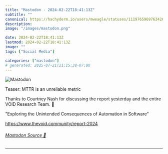 ```yaml
---
title: "Mastodon - 2024-02-22T18:41:13Z"
subtitle: ""
canonical: https://hachyderm.io/users/mweagle/statuses/111976596976342646
description:
image: "/images/mastodon.png"

date: 2024-02-22T18:41:13Z
lastmod: 2024-02-22T18:41:13Z
image: ""
tags: ["Social Media"]

categories: ["mastodon"]
# generated: 2025-07-21T21:15:38-07:00
---
```

![Mastodon](/images/mastodon.png)

<p>Teaser: MTTR is an unreliable metric</p><p>Thanks to Courtney Nash for discussing the report yesterday and the entire VOID Research Team. 🙏 </p><p>&quot;Exploring the Unintended Consequences of Automation in Software”</p><p><a href="https://www.thevoid.community/report-2024" target="_blank" rel="nofollow noopener noreferrer" translate="no"><span class="invisible">https://www.</span><span class="">thevoid.community/report-2024</span><span class="invisible"></span></a></p>


###### [Mastodon Source 🐘](https://hachyderm.io/@mweagle/111976596976342646)

___
